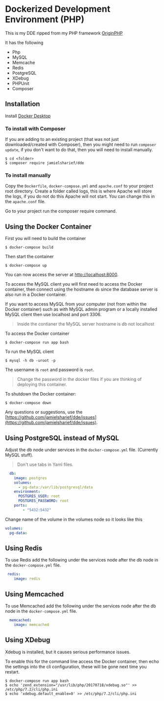 # Dockerized Development Environment (PHP)

This is my DDE ripped from my PHP framework [OriginPHP](https://www.originphp.com)

It has the following

 - Php
 - MySQL
 - Memcache
 - Redis
 - PostgreSQL
 - XDebug
 - PHPUnit
 - Composer

## Installation

Install [Docker Desktop](https://www.docker.com/products/docker-desktop)

###  To install with Composer

If you are adding to an existing project (that was not just downloaded/created with Composer), then you might need to run `composer update`, if you don't want to do that, then you will need to install manually.

```linux
$ cd <folder>
$ composer require jamielsharief/dde
```

### To install manually

Copy the `Dockerfile`, `docker-compose.yml` and `apache.conf` to your project root directory. Create a folder called logs, this is where Apache will store the logs, if you do not do this Apache will not start. You can change this in the `apache.conf` file.

Go to your project run the composer require command.

## Using the Docker Container


First you will need to build the container

```linux
$ docker-compose build
```

Then start the container

```linux
$ docker-compose up
```

You can now access the server at [http://localhost:8000](http://localhost:8000).

To access the MySQL client you will first need to access the Docker container, then connect using the hostname `db` since the database server is also run in a Docker container. 

If you want to access MySQL from your computer (not from within the Docker container) such as with MySQL admin program or a locally installed MySQL client then use localhost and port 3306.

> Inside the contianer the MySQL server hostname is db not localhost

To access the Docker container

```linux
$ docker-compose run app bash
```

To run the MySQL client

```linux
$ mysql -h db -uroot -p
```

The username is `root` and password is `root`.

> Change the password in the docker files if you are thinking of deploying this container.

To shutdown the Docker container:

```linux
$ docker-compose down
```

Any questions or suggestions, use the [https://github.com/jamielsharief/dde/issues](https://github.com/jamielsharief/dde/issues).

## Using PostgreSQL instead of MySQL

Adjust the db node under services in the `docker-compose.yml` file. (Currently MySQL stuff). 
> Don't use tabs in Yaml files.

```yaml
  db:
    image: postgres
    volumes:
      - pg-data:/var/lib/postgresql/data
    environment:
      POSTGRES_USER: root
      POSTGRES_PASSWORD: root
    ports:
        - "5432:5432"
```

Change name of the volume in the volumes node so it looks like this

```yaml
volumes:
  pg-data:
```

## Using Redis

To use Redis add the following under the services node after the db node in the  `docker-compose.yml` file.

```yaml
 redis:
    image: redis
```

## Using Memcached

To use Memcached add the following under the services node after the db node in the `docker-compose.yml` file.

```yaml
  memcached:
    image: memcached
```

## Using XDebug

Xdebug is installed, but it causes serious performance issues.

To enable this for the command line access the Docker container, then echo the settings into the cli configuration,
these will be gone next time you restart.

```
$ docker-compose run app bash
$ echo 'zend_extension="/usr/lib/php/20170718/xdebug.so"' >> /etc/php/7.2/cli/php.ini
$ echo 'xdebug.default_enable=0' >> /etc/php/7.2/cli/php.ini
```